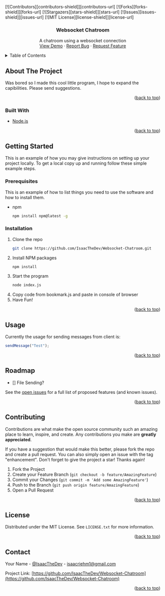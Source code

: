 <div id="top"></div>
<!-- PROJECT SHIELDS -->
[![Contributors][contributors-shield]][contributors-url]
[![Forks][forks-shield]][forks-url]
[![Stargazers][stars-shield]][stars-url]
[![Issues][issues-shield]][issues-url]
[![MIT License][license-shield]][license-url]



<!-- PROJECT LOGO -->
<br />
<div align="center">
<h3 align="center">Websocket Chatroom</h3>

  <p align="center">
    A chatroom using a websocket connection
    <br />
    <a href="https://github.com/IsaacTheDev/Websocket-Chatroom">View Demo</a>
    ·
    <a href="https://github.com/IsaacTheDev/Websocket-Chatroom/issues">Report Bug</a>
    ·
    <a href="https://github.com/IsaacTheDev/Websocket-Chatroom/issues">Request Feature</a>
  </p>
</div>



<!-- TABLE OF CONTENTS -->
<details>
  <summary>Table of Contents</summary>
  <ol>
    <li>
      <a href="#about-the-project">About The Project</a>
      <ul>
        <li><a href="#built-with">Built With</a></li>
      </ul>
    </li>
    <li>
      <a href="#getting-started">Getting Started</a>
      <ul>
        <li><a href="#prerequisites">Prerequisites</a></li>
        <li><a href="#installation">Installation</a></li>
      </ul>
    </li>
    <li><a href="#usage">Usage</a></li>
    <li><a href="#roadmap">Roadmap</a></li>
    <li><a href="#contributing">Contributing</a></li>
    <li><a href="#license">License</a></li>
    <li><a href="#contact">Contact</a></li>
  </ol>
</details>



<!-- ABOUT THE PROJECT -->
## About The Project

Was bored so I made this cool little program, I hope to expand the capibilities. Please send suggestions.

<p align="right">(<a href="#top">back to top</a>)</p>



### Built With

* [Node.js](https://nodejs.org/)

<p align="right">(<a href="#top">back to top</a>)</p>



<!-- GETTING STARTED -->
## Getting Started

This is an example of how you may give instructions on setting up your project locally.
To get a local copy up and running follow these simple example steps.

### Prerequisites

This is an example of how to list things you need to use the software and how to install them.
* npm
  ```sh
  npm install npm@latest -g
  ```

### Installation

1. Clone the repo
   ```sh
   git clone https://github.com/IsaacTheDev/Websocket-Chatroom.git
   ```
2. Install NPM packages
   ```sh
   npm install
   ```
3. Start the program
   ```sh
   node index.js
   ```
4. Copy code from bookmark.js and paste in console of browser
5. Have Fun!

<p align="right">(<a href="#top">back to top</a>)</p>



<!-- USAGE EXAMPLES -->
## Usage

Currently the usage for sending messages from client is:
```js
sendMessage("Test");
```

<p align="right">(<a href="#top">back to top</a>)</p>



<!-- ROADMAP -->
## Roadmap

- [] File Sending?

See the [open issues](https://github.com/IsaacTheDev/Websocket-Chatroom/issues) for a full list of proposed features (and known issues).

<p align="right">(<a href="#top">back to top</a>)</p>



<!-- CONTRIBUTING -->
## Contributing

Contributions are what make the open source community such an amazing place to learn, inspire, and create. Any contributions you make are **greatly appreciated**.

If you have a suggestion that would make this better, please fork the repo and create a pull request. You can also simply open an issue with the tag "enhancement".
Don't forget to give the project a star! Thanks again!

1. Fork the Project
2. Create your Feature Branch (`git checkout -b feature/AmazingFeature`)
3. Commit your Changes (`git commit -m 'Add some AmazingFeature'`)
4. Push to the Branch (`git push origin feature/AmazingFeature`)
5. Open a Pull Request

<p align="right">(<a href="#top">back to top</a>)</p>



<!-- LICENSE -->
## License

Distributed under the MIT License. See `LICENSE.txt` for more information.

<p align="right">(<a href="#top">back to top</a>)</p>



<!-- CONTACT -->
## Contact

Your Name - [@IsaacTheDev](https://twitter.com/IsaacTheDev) - isaacriehm1@gmail.com

Project Link: [https://github.com/IsaacTheDev/Websocket-Chatroom](https://github.com/IsaacTheDev/Websocket-Chatroom)

<p align="right">(<a href="#top">back to top</a>)</p>

<!-- MARKDOWN LINKS & IMAGES -->
<!-- https://www.markdownguide.org/basic-syntax/#reference-style-links -->
[contributors-shield]: https://img.shields.io/github/contributors/IsaacTheDev/Websocket-Chatroom.svg?style=for-the-badge
[contributors-url]: https://github.com/IsaacTheDev/Websocket-Chatroom/graphs/contributors
[forks-shield]: https://img.shields.io/github/forks/IsaacTheDev/Websocket-Chatroom.svg?style=for-the-badge
[forks-url]: https://github.com/IsaacTheDev/Websocket-Chatroom/network/members
[stars-shield]: https://img.shields.io/github/stars/IsaacTheDev/Websocket-Chatroom.svg?style=for-the-badge
[stars-url]: https://github.com/IsaacTheDev/Websocket-Chatroom/stargazers
[issues-shield]: https://img.shields.io/github/issues/IsaacTheDev/Websocket-Chatroom.svg?style=for-the-badge
[issues-url]: https://github.com/IsaacTheDev/Websocket-Chatroom/issues
[license-shield]: https://img.shields.io/github/license/IsaacTheDev/Websocket-Chatroom.svg?style=for-the-badge
[license-url]: https://github.com/IsaacTheDev/Websocket-Chatroom/blob/master/LICENSE.txt
[product-screenshot]: images/screenshot.png
